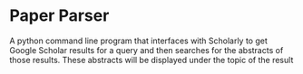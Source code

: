 # Paper Parser

A python command line program that interfaces with Scholarly to get Google Scholar results for a query and then searches for the abstracts of those results. These abstracts will be displayed under the topic of the result

